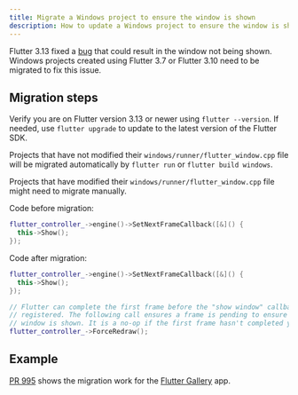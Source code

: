 ```yaml
---
title: Migrate a Windows project to ensure the window is shown
description: How to update a Windows project to ensure the window is shown
---
```


Flutter 3.13 fixed a [bug][] that could result in the window not being shown.
Windows projects created using Flutter 3.7 or Flutter 3.10 need to be migrated
to fix this issue.

[bug]: {{site.repo.flutter}}/issues/119415

## Migration steps

Verify you are on Flutter version 3.13 or newer using `flutter --version`.
If needed, use `flutter upgrade` to update to the latest version of the
Flutter SDK.

Projects that have not modified their `windows/runner/flutter_window.cpp` file
will be migrated automatically by `flutter run` or `flutter build windows`.

Projects that have modified their `windows/runner/flutter_window.cpp` file might
need to migrate manually.

Code before migration:

```cpp
flutter_controller_->engine()->SetNextFrameCallback([&]() {
  this->Show();
});
```

Code after migration:

```cpp
flutter_controller_->engine()->SetNextFrameCallback([&]() {
  this->Show();
});

// Flutter can complete the first frame before the "show window" callback is
// registered. The following call ensures a frame is pending to ensure the
// window is shown. It is a no-op if the first frame hasn't completed yet.
flutter_controller_->ForceRedraw();
```

## Example

[PR 995][] shows the migration work for the
[Flutter Gallery][] app.

[PR 995]: {{site.repo.gallery-archive}}/pull/995/files
[Flutter Gallery]: {{site.gallery-archive}}
